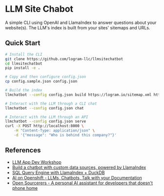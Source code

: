 # LLM Site Chabot

A simple CLI using OpenAI and LlamaIndex to answer questions about your website(s). The LLM's index is built from your sites' sitemaps and URLs.

## Quick Start

```bash
# Install the CLI
git clone https://github.com/logram-llc/llmsitechatbot
cd llmsitechatbot
pip install -e .

# Copy and then configure config.json
cp config.sample.json config.json

# Build the index
llmchatbot --config config.json build https://logram.io/sitemap.xml https://api.logram.io/sitemap.xml

# Interact with the LLM through a CLI chat
llmchatbot --config config.json chat

# Interact with the LLM through an API 
llmchatbot --config config.json serve
curl -X POST http://localhost:8000 \
    -H "Content-Type: application/json" \
    -d '{"message": "Who is behind this company?"}'
```

## References

- [LLM App Dev Workshop](https://github.com/sroecker/LLM_AppDev-HandsOn/)
- [Build a chatbot with custom data sources, powered by LlamaIndex](https://blog.streamlit.io/build-a-chatbot-with-custom-data-sources-powered-by-llamaindex/)
- [SQL Query Engine with LlamaIndex + DuckDB](https://gpt-index.readthedocs.io/en/latest/examples/index_structs/struct_indices/duckdb_sql_query.html)
- [AI on Openshift - LLMs, Chatbots, Talk with your Documentation](https://ai-on-openshift.io/demos/llm-chat-doc/llm-chat-doc/)
- [Open Sourcerers - A personal AI assistant for developers that doesn't phone home](https://www.opensourcerers.org/2023/11/06/a-personal-ai-assistant-for-developers-that-doesnt-phone-home/)

